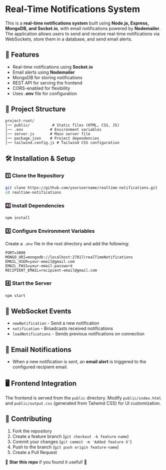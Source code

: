 # Real-Time Notifications System

This is a **real-time notifications system** built using **Node.js, Express, MongoDB, and Socket.io**, with email notifications powered by **Nodemailer**. The application allows users to send and receive real-time notifications via WebSockets, store them in a database, and send email alerts.

## 🚀 Features
- Real-time notifications using **Socket.io**
- Email alerts using **Nodemailer**
- MongoDB for storing notifications
- REST API for serving the frontend
- CORS-enabled for flexibility
- Uses **.env** file for configuration

## 📂 Project Structure
```
project-root/
│── public/          # Static files (HTML, CSS, JS)
│── .env            # Environment variables
│── server.js       # Main server file
│── package.json    # Project dependencies
│── tailwind.config.js # Tailwind CSS configuration
```

## 🛠️ Installation & Setup

### 1️⃣ Clone the Repository
```sh
git clone https://github.com/yourusername/realtime-notifications.git
cd realtime-notifications
```

### 2️⃣ Install Dependencies
```sh
npm install
```

### 3️⃣ Configure Environment Variables
Create a `.env` file in the root directory and add the following:
```
PORT=3000
MONGO_URI=mongodb://localhost:27017/realTimeNotifications
EMAIL_USER=your-email@gmail.com
EMAIL_PASS=your-email-password
RECIPIENT_EMAIL=recipient-email@gmail.com
```

### 4️⃣ Start the Server
```sh
npm start
```

## 📡 WebSocket Events
- `newNotification` - Send a new notification
- `notification` - Broadcasts received notifications
- `loadNotifications` - Sends previous notifications on connection

## 📧 Email Notifications
- When a new notification is sent, an **email alert** is triggered to the configured recipient email.

## 🖥️ Frontend Integration
The frontend is served from the `public` directory. Modify `public/index.html` and `public/output.css` (generated from Tailwind CSS) for UI customization.

## 🤝 Contributing
1. Fork the repository
2. Create a feature branch (`git checkout -b feature-name`)
3. Commit your changes (`git commit -m 'Added feature X'`)
4. Push to the branch (`git push origin feature-name`)
5. Create a Pull Request

🌟 **Star this repo** if you found it useful! 🚀


